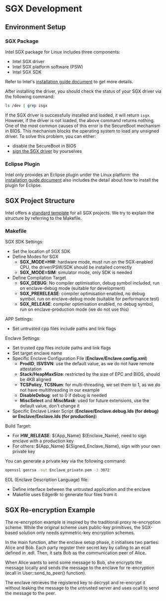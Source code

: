 # SGX Development

## Environment Setup

### SGX Package

Intel SGX package for Linux includes three components:

- Intel SGX driver
- Intel SGX platform software (PSW)
- Intel SGX SDK

Refer to Intel's [installation guide document][Installation] to get more details.

After installing the driver, you should check the status of your SGX driver via the following command:

```bash
ls /dev | grep isgx
```

If the SGX driver is successfully installed and loaded, it will return `isgx`. However, if the driver is not loaded, the above command returns nothing. One of the most common causes of this error is the SecureBoot mechanism in BIOS. This mechanism blocks the operating system to load any unsigned driver. To solve this problem, you can either:

- disable the SecureBoot in BIOS
- [sign the SGX driver][Sign SGX Module] by yourselves

### Eclipse Plugin

Intel only provides an Eclipse plugin under the Linux platform: the [installation guide document][Installation] also includes the detail about how to install the plugin for Eclipse.

[Installation]: https://download.01.org/intel-sgx/linux-2.6/docs/Intel_SGX_Installation_Guide_Linux_2.6_Open_Source.pdf
[Sign SGX Module]: https://gist.github.com/DenisKolodin/da73168f2373d8f2ad34d03ad8e313b4

## SGX Project Structure

Intel offers a [standard template][SGX Project Template] for all SGX projects. We try to explain the structure by referring to the Makefile.

### Makefile

SGX SDK Settings: 

- Set the location of SGX SDK
- Define Modes for SGX
  - **SGX_MODE=HW**: hardware mode, must run on the SGX-enabled CPU, the driver/PSW/SDK should be installed correctly
  - **SGX_MODE=SIM**: simulator mode, only SDK is needed
- Define Compilation Target
  - **SGX_DEBUG**: No compiler optimisation, debug symbol included, run on enclave-debug mode (suitable for development)
  - **SGX_PRERELEASE**: compiler optimisation enabled, no debug symbol, run on enclave-debug mode (suitable for performance test)
  - **SGX_RELEASE**: compiler optimisation enabled, no debug symbol, run on enclave-production mode (we do not use this)

APP Settings:

- Set untrusted cpp files include paths and link flags

Enclave Settings:

- Set trusted cpp files include paths and link flags
- Set target enclave name 
- Specific Enclave Configuration File (**Enclave/Enclave.config.xml**)
  - **ProdID**, **ISVSVN**: use the default value, as we do not have remote attestation
  - **Stack/HeapMaxSize**: restricted by the size of EPC and BIOS, should be 4KB aligned
  - **TCSPolicy**, **TCSNum**: for multi-threading, we set them to 1, as we do not have multithreading in our example
  - **DisableDebug**: set to 0 if debug is needed
  - **MiscSelect** and **MiscMask**: used for future extensions, use the default value, don't change it
- Specific Enclave Linker Script (**Enclave/Enclave.debug.lds (for debug) or Enclave/Enclave.lds (for production)**)

Build Target:

- For **HW_RELEASE**: ${App_Name} \${Enclave_Name}, need to sign enclave with a production key
- For others: ${App_Name} \${Signed_Enclave_Name}, sign with your own private key

You can generate a private key via the following command:

```bash
openssl genrsa -out Enclave_private.pem -3 3072
```

EDL (Enclave Description Language) file:

- Define interface between the untrusted application and the enclave
- Makefile uses Edger8r to generate four files from it

[SGX Project Template]: https://github.com/intel/linux-sgx/tree/master/SampleCode/Cxx11SGXDemo

## SGX Re-encryption Example

The re-encryption example is inspired by the traditional proxy re-encryption scheme. While the original scheme uses public-key primitives, the SGX-based solution only needs symmetric-key encryption schemes.

In the main function, after the enclave setup phase, it initialises two parties: Alice and Bob. Each party register their secret key by calling to an ecall defined in .edl. Then, it sets Bob as the communication peer of Alice.

When Alice wants to send some message to Bob, she encrypts the message locally and sends the message to the enclave for re-encryption (ecall in User::send_to_peer() function).

The enclave retrieves the registered key to decrypt and re-encrypt it without leaking the message to the untrusted server and uses ocall to send the message to the peer.
